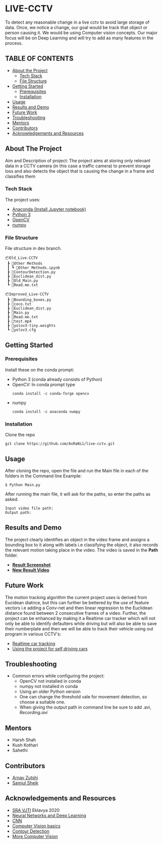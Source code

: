 # LIVE-CCTV
To detect any reasonable change in a live cctv to avoid large storage of data. Once, we notice a change, our goal would be track that object or person causing it. We would be using Computer vision concepts. Our major focus will be on Deep Learning and will try to add as many features in the process. 

## TABLE OF CONTENTS

* [About the Project](#about-the-project)
  * [Tech Stack](#tech-stack)
  * [File Structure](#file-structure)
* [Getting Started](#getting-started)
  * [Prerequisites](#prerequisites)
  * [Installation](#installation)
* [Usage](#usage)
* [Results and Demo](#results-and-demo)
* [Future Work](#future-work)
* [Troubleshooting](#troubleshooting)
* [Mentors](#Mentors)
* [Contributors](#contributors)
* [Acknowledgements and Resources](#acknowledgements-and-resources)



## About The Project

Aim and Description of project:
The project aims at storing only relevant data in a CCTV camera (in this case a traffic camera) to prevent storage loss and also detects the object that is causing the change in a frame and classifies them

### Tech Stack
The project uses:
* [Anaconda (Install Jupyter notebook)](https://www.anaconda.com/products/individual)
* [Python 3](https://www.python.org/download/releases/3.0/)
* [OpenCV](https://opencv.org/)
* [numpy](https://numpy.org/)

### File Structure
File structure in dev branch.
```
📦Old_Live-CCTV
 ┣ 📂Other Methods
 ┃ ┗ 📜Other Methods.ipynb
 ┣ 📜ContourDetection.py
 ┣ 📜Euclidean_dist.py
 ┣ 📜Old_Main.py
 ┗ 📜Read.me.txt
 
📦Improved_Live-CCTV
 ┣ 📜Bounding_boxes.py
 ┣ 📜coco.txt
 ┣ 📜Euclidean_dist.py
 ┣ 📜Main.py
 ┣ 📜Read.me.txt
 ┣ 📜test.mp4
 ┣ 📜yolov3-tiny.weights
 ┗ 📜yolov3.cfg
 ```


## Getting Started

### Prerequisites
  Install these on the conda prompt:
  * Python 3 (conda already consists of Python)
  * OpenCV: In conda prompt type
    ```
    conda install -c conda-forge opencv
    ```
  * numpy
    ```
    conda install -c anaconda numpy
    ```


### Installation
Clone the repo
```
git clone https://github.com/AsRaNi1/live-cctv.git
```

## Usage
After cloning the repo, open the file and run the Main file in each of the folders in the Command line
Example:
```
$ Python Main.py
```
After running the main file, it will ask for the paths, so enter the paths as asked.
```
Input video file path:
Output path:
```

## Results and Demo
The project clearly identifies an object in the video frame and assigns a bounding box to it along with labels i.e classifying the object, it also records the relevant motion taking place in the video. The video is saved in the **Path** folder.  
* [**Result Screenshot**](result.png)
* [**New Result Video**](New_Output.avi)

## Future Work
The motion tracking algorithm the current project uses is derived from Eucidean diatnce, but this can further be bettered by the use of feature vectors i.e adding a Conv-net and then linear regression to the Euclidean distance found between 2 consecutive frames of a video. Further, the project can be enhanced by making it a Realtime car tracker which will not only be able to identify defaulters while driving but will also be able to save their numberplate and then we will be able to track their vehicle using out program in various CCTV's:

* [Realtime car tracking](https://jivp-eurasipjournals.springeropen.com/articles/10.1186/s13640-018-0374-7)
* [Using the project for self driving cars](https://www.researchgate.net/publication/348558210_Project_Report_on_the_Prototype_of_an_Automated_Self_Driving_Vehicle)


<!-- TROUBLESHOOTING -->
## Troubleshooting
* Common errors while configuring the project:
  * OpenCV not installed in conda
  * numpy not installed in conda
  * Using an older Python version
  * One can change the threshold vale for movement detection, so choose a suitable one.
  * When giving the output path in command line be sure to add .avi, _Recording.avi_
  

## Mentors
* Harsh Shah
* Kush Kothari
* Sahethi



<!-- CONTRIBUTORS -->
## Contributors
* [Arnav Zutshi](https://github.com/AsRaNi1)
* [Samiul Sheik](https://github.com/Codingsam164)




<!-- ACKNOWLEDGEMENTS AND REFERENCES -->
## Acknowledgements and Resources
* [SRA VJTI](http://sra.vjti.info/) Eklavya 2020
* [Neural Networks and Deep Learning](https://coursera.org/share/15a6027f8a9d5b2014b977e555a1788a)
* [CNN](https://coursera.org/share/b5ada0e8a36a2bb04ed089d54f1ab25d)
* [Computer Vision basics](https://towardsdatascience.com/computer-vision-for-beginners-part-4-64a8d9856208)
* [Contour Detection](https://learnopencv.com/contour-detection-using-opencv-python-c/)
* [More Computer Vision](https://www.pyimagesearch.com/)
